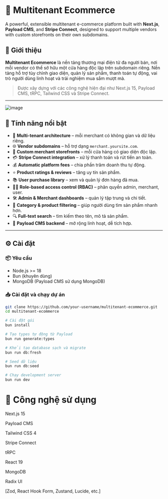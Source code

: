 # 🏬 Multitenant Ecommerce

A powerful, extensible multitenant e-commerce platform built with **Next.js**, **Payload CMS**, and **Stripe Connect**, designed to support multiple vendors with custom storefronts on their own subdomains.

## 📖 Giới thiệu

**Multitenant Ecommerce** là nền tảng thương mại điện tử đa người bán, nơi mỗi vendor có thể sở hữu một cửa hàng độc lập trên subdomain riêng. Nền tảng hỗ trợ tùy chỉnh giao diện, quản lý sản phẩm, thanh toán tự động, vai trò người dùng linh hoạt và trải nghiệm mua sắm mượt mà.

> Được xây dựng với các công nghệ hiện đại như Next.js 15, Payload CMS, tRPC, Tailwind CSS và Stripe Connect.

---
![image](https://github.com/user-attachments/assets/efbe9399-be5b-4591-bdb1-bcc7ccbde9df)


## 🚀 Tính năng nổi bật

- 🏬 **Multi-tenant architecture** – mỗi merchant có không gian và dữ liệu riêng.
- 🌐 **Vendor subdomains** – hỗ trợ dạng `merchant.yoursite.com`.
- 🎨 **Custom merchant storefronts** – mỗi cửa hàng có giao diện độc lập.
- 💳 **Stripe Connect integration** – xử lý thanh toán và rút tiền an toàn.
- 💰 **Automatic platform fees** – chia phần trăm doanh thu tự động.
- ⭐ **Product ratings & reviews** – tăng uy tín sản phẩm.
- 📚 **User purchase library** – xem và quản lý đơn hàng đã mua.
- 🧑‍💼 **Role-based access control (RBAC)** – phân quyền admin, merchant, user.
- 🛠 **Admin & Merchant dashboards** – quản lý tập trung và chi tiết.
- 🧾 **Category & product filtering** – giúp người dùng tìm sản phẩm nhanh hơn.
- 🔍 **Full-text search** – tìm kiếm theo tên, mô tả sản phẩm.
- 🧱 **Payload CMS backend** – mở rộng linh hoạt, dễ tích hợp.

---

## ⚙️ Cài đặt

### 📦 Yêu cầu

- Node.js >= 18
- Bun (khuyên dùng)
- MongoDB (Payload CMS sử dụng MongoDB)

### 📥 Cài đặt và chạy dự án

```bash
git clone https://github.com/your-username/multitenant-ecommerce.git
cd multitenant-ecommerce

# Cài đặt gói
bun install

# Tạo types tự động từ Payload
bun run generate:types

# Khởi tạo database sạch và migrate
bun run db:fresh

# Seed dữ liệu
bun run db:seed

# Chạy development server
bun run dev
```
# 🧠 Công nghệ sử dụng
Next.js 15

Payload CMS

Tailwind CSS 4

Stripe Connect

tRPC

React 19

MongoDB

Radix UI

[Zod, React Hook Form, Zustand, Lucide, etc.]

